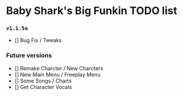 # Baby Shark's Big Funkin TODO list

### `v1.1.5a`
- [] Bug Fix / Tweaks

### Future versions
- [] Remake Charcter / New Charcters
- [] New Main Menu / Freeplay Menu
- [] Some Songs / Charts
- [] Get Character Vocals